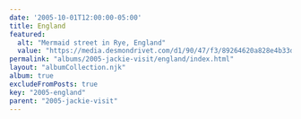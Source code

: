```yaml
---
date: '2005-10-01T12:00:00-05:00'
title: England
featured:
  alt: "Mermaid street in Rye, England"
  value: "https://media.desmondrivet.com/d1/90/47/f3/89264620a828e4b33d691add8e333cc853d72b0c15a86a1c139034f9.jpg"
permalink: "albums/2005-jackie-visit/england/index.html"
layout: "albumCollection.njk"
album: true
excludeFromPosts: true
key: "2005-england"
parent: "2005-jackie-visit"
---
```

